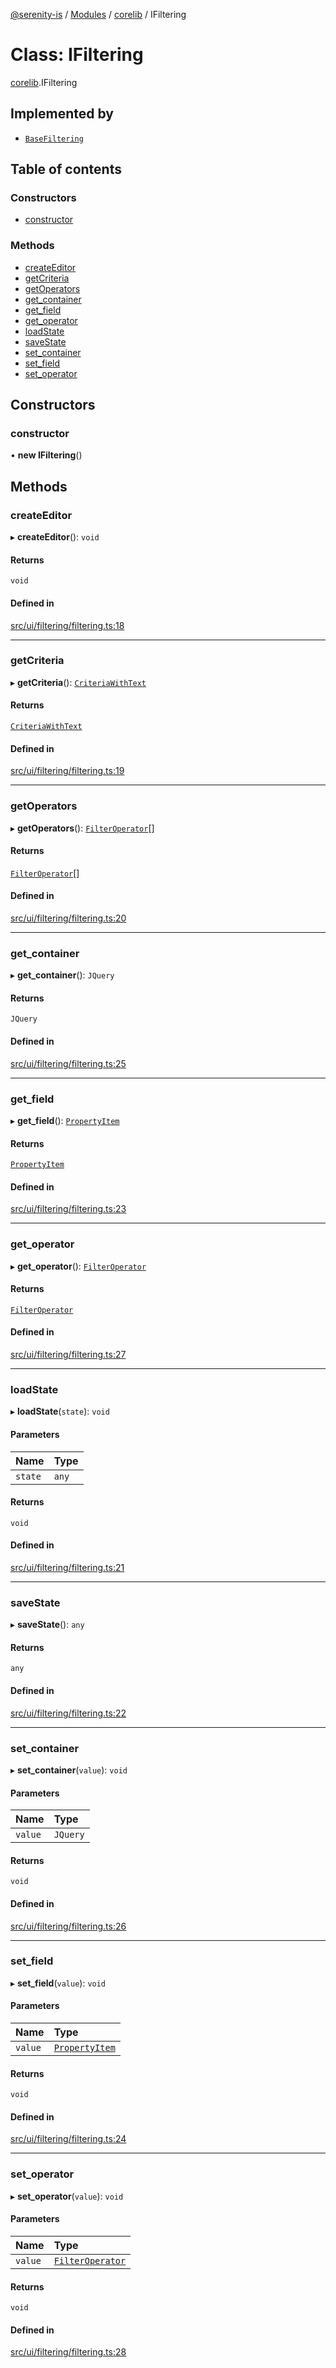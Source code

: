 [@serenity-is](../README.md) / [Modules](../modules.md) / [corelib](../modules/corelib.md) / IFiltering

# Class: IFiltering

[corelib](../modules/corelib.md).IFiltering

## Implemented by

- [`BaseFiltering`](corelib.BaseFiltering.md)

## Table of contents

### Constructors

- [constructor](corelib.IFiltering.md#constructor)

### Methods

- [createEditor](corelib.IFiltering.md#createeditor)
- [getCriteria](corelib.IFiltering.md#getcriteria)
- [getOperators](corelib.IFiltering.md#getoperators)
- [get\_container](corelib.IFiltering.md#get_container)
- [get\_field](corelib.IFiltering.md#get_field)
- [get\_operator](corelib.IFiltering.md#get_operator)
- [loadState](corelib.IFiltering.md#loadstate)
- [saveState](corelib.IFiltering.md#savestate)
- [set\_container](corelib.IFiltering.md#set_container)
- [set\_field](corelib.IFiltering.md#set_field)
- [set\_operator](corelib.IFiltering.md#set_operator)

## Constructors

### constructor

• **new IFiltering**()

## Methods

### createEditor

▸ **createEditor**(): `void`

#### Returns

`void`

#### Defined in

[src/ui/filtering/filtering.ts:18](https://github.com/serenity-is/serenity/blob/master/packages/corelib/src/ui/filtering/filtering.ts#line&#x3D;18)

___

### getCriteria

▸ **getCriteria**(): [`CriteriaWithText`](../interfaces/corelib.CriteriaWithText.md)

#### Returns

[`CriteriaWithText`](../interfaces/corelib.CriteriaWithText.md)

#### Defined in

[src/ui/filtering/filtering.ts:19](https://github.com/serenity-is/serenity/blob/master/packages/corelib/src/ui/filtering/filtering.ts#line&#x3D;19)

___

### getOperators

▸ **getOperators**(): [`FilterOperator`](../interfaces/corelib.FilterOperator.md)[]

#### Returns

[`FilterOperator`](../interfaces/corelib.FilterOperator.md)[]

#### Defined in

[src/ui/filtering/filtering.ts:20](https://github.com/serenity-is/serenity/blob/master/packages/corelib/src/ui/filtering/filtering.ts#line&#x3D;20)

___

### get\_container

▸ **get_container**(): `JQuery`

#### Returns

`JQuery`

#### Defined in

[src/ui/filtering/filtering.ts:25](https://github.com/serenity-is/serenity/blob/master/packages/corelib/src/ui/filtering/filtering.ts#line&#x3D;25)

___

### get\_field

▸ **get_field**(): [`PropertyItem`](../interfaces/corelib_q.PropertyItem.md)

#### Returns

[`PropertyItem`](../interfaces/corelib_q.PropertyItem.md)

#### Defined in

[src/ui/filtering/filtering.ts:23](https://github.com/serenity-is/serenity/blob/master/packages/corelib/src/ui/filtering/filtering.ts#line&#x3D;23)

___

### get\_operator

▸ **get_operator**(): [`FilterOperator`](../interfaces/corelib.FilterOperator.md)

#### Returns

[`FilterOperator`](../interfaces/corelib.FilterOperator.md)

#### Defined in

[src/ui/filtering/filtering.ts:27](https://github.com/serenity-is/serenity/blob/master/packages/corelib/src/ui/filtering/filtering.ts#line&#x3D;27)

___

### loadState

▸ **loadState**(`state`): `void`

#### Parameters

| Name | Type |
| :------ | :------ |
| `state` | `any` |

#### Returns

`void`

#### Defined in

[src/ui/filtering/filtering.ts:21](https://github.com/serenity-is/serenity/blob/master/packages/corelib/src/ui/filtering/filtering.ts#line&#x3D;21)

___

### saveState

▸ **saveState**(): `any`

#### Returns

`any`

#### Defined in

[src/ui/filtering/filtering.ts:22](https://github.com/serenity-is/serenity/blob/master/packages/corelib/src/ui/filtering/filtering.ts#line&#x3D;22)

___

### set\_container

▸ **set_container**(`value`): `void`

#### Parameters

| Name | Type |
| :------ | :------ |
| `value` | `JQuery` |

#### Returns

`void`

#### Defined in

[src/ui/filtering/filtering.ts:26](https://github.com/serenity-is/serenity/blob/master/packages/corelib/src/ui/filtering/filtering.ts#line&#x3D;26)

___

### set\_field

▸ **set_field**(`value`): `void`

#### Parameters

| Name | Type |
| :------ | :------ |
| `value` | [`PropertyItem`](../interfaces/corelib_q.PropertyItem.md) |

#### Returns

`void`

#### Defined in

[src/ui/filtering/filtering.ts:24](https://github.com/serenity-is/serenity/blob/master/packages/corelib/src/ui/filtering/filtering.ts#line&#x3D;24)

___

### set\_operator

▸ **set_operator**(`value`): `void`

#### Parameters

| Name | Type |
| :------ | :------ |
| `value` | [`FilterOperator`](../interfaces/corelib.FilterOperator.md) |

#### Returns

`void`

#### Defined in

[src/ui/filtering/filtering.ts:28](https://github.com/serenity-is/serenity/blob/master/packages/corelib/src/ui/filtering/filtering.ts#line&#x3D;28)
